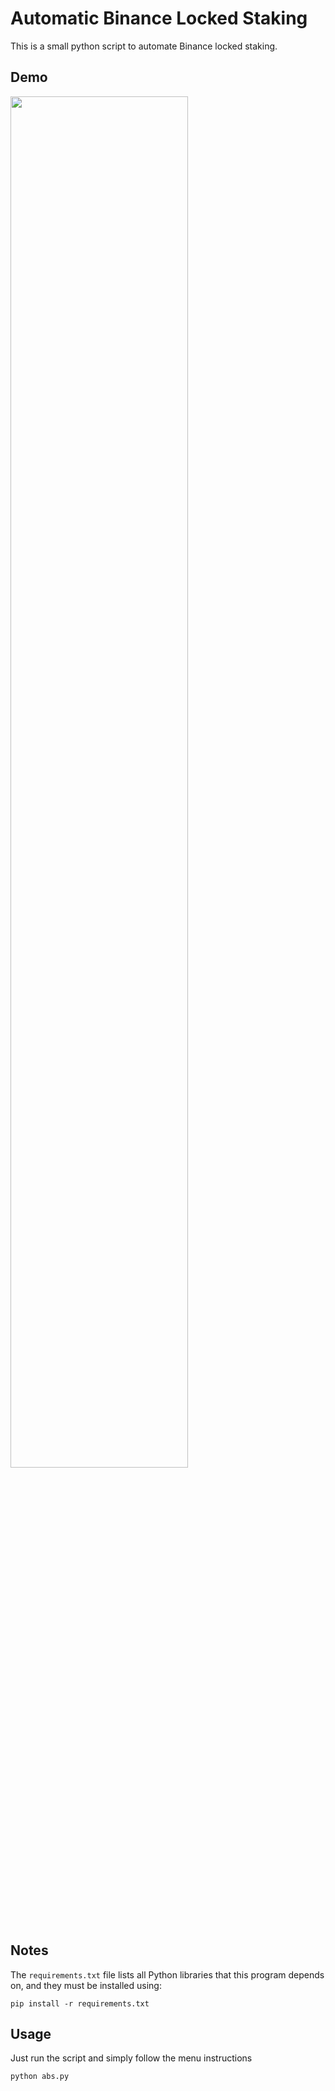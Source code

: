 # Automatic Binance Locked Staking

This is a small python script to automate Binance locked staking.

## Demo

<img width="75%" src="https://i.imgur.com/T8sYqQQ.gif">

## Notes

The `requirements.txt` file lists all Python libraries that this program depends on, and they must be installed using:

`pip install -r requirements.txt`

## Usage

Just run the script and simply follow the menu instructions

`python abs.py`

